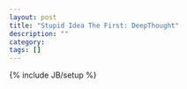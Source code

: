 ```yaml
---
layout: post
title: "Stupid Idea The First: DeepThought"
description: ""
category: 
tags: []
---
```

{% include JB/setup %}

